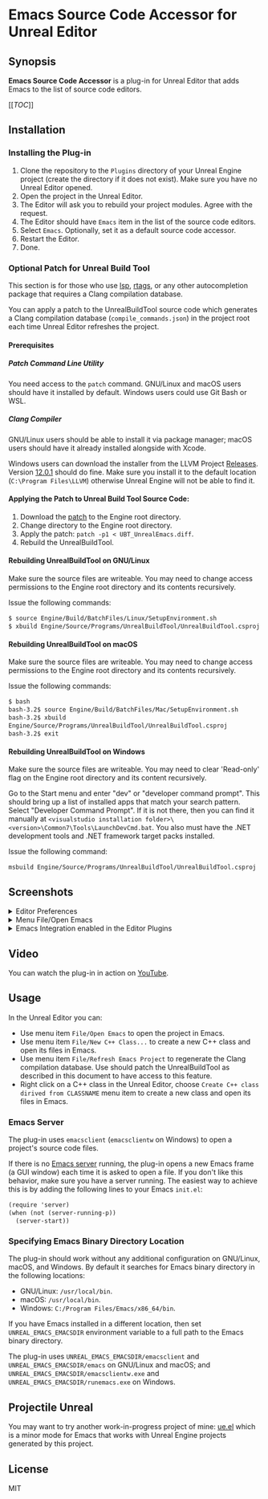 # Emacs Source Code Accessor for Unreal Editor

## Synopsis

**Emacs Source Code Accessor** is a plug-in for Unreal Editor that adds Emacs to the list of source code editors.

[[_TOC_]]

## Installation

### Installing the Plug-in

1. Clone the repository to the `Plugins` directory of your Unreal Engine project (create the directory if it does not exist). Make sure you have no Unreal Editor opened.
2. Open the project in the Unreal Editor.
3. The Editor will ask you to rebuild your project modules. Agree with the request.
4. The Editor should have `Emacs` item in the list of the source code editors.
5. Select `Emacs`. Optionally, set it as a default source code accessor.
6. Restart the Editor.
7. Done.

### Optional Patch for Unreal Build Tool

This section is for those who use [lsp](https://emacs-lsp.github.io/lsp-mode/), [rtags](https://github.com/Andersbakken/rtags), or any other autocompletion package that requires a Clang compilation database.

You can apply a patch to the UnrealBuildTool source code which generates a Clang compilation database (`compile_commands.json`) in the project root each time Unreal Editor refreshes the project.

#### Prerequisites

##### Patch Command Line Utility

You need access to the `patch` command. 
GNU/Linux and macOS users should have it installed by default. 
Windows users could use Git Bash or WSL.

##### Clang Compiler

GNU/Linux users should be able to install it via package manager; macOS users should have it already installed alongside with Xcode.

Windows users can download the installer from the LLVM Project [Releases](https://github.com/llvm/llvm-project/releases). Version [12.0.1](https://github.com/llvm/llvm-project/releases/download/llvmorg-12.0.1/LLVM-12.0.1-win64.exe) should do fine. Make sure you install it to the default location (`C:\Program Files\LLVM`) otherwise Unreal Engine will not be able to find it.
</details>

#### Applying the Patch to Unreal Build Tool Source Code:

1. Download the [patch](Source/UBT/UBT_UnrealEmacs.diff) to the Engine root directory.
2. Change directory to the Engine root directory.
3. Apply the patch: `patch -p1 < UBT_UnrealEmacs.diff`.
4. Rebuild the UnrealBuildTool.

#### Rebuilding UnrealBuildTool on GNU/Linux

Make sure the source files are writeable.
You may need to change access permissions to the Engine root directory and its contents recursively.

Issue the following commands:

```shell
$ source Engine/Build/BatchFiles/Linux/SetupEnvironment.sh 
$ xbuild Engine/Source/Programs/UnrealBuildTool/UnrealBuildTool.csproj
```

#### Rebuilding UnrealBuildTool on macOS

Make sure the source files are writeable.
You may need to change access permissions to the Engine root directory and its contents recursively.

Issue the following commands:

```shell
$ bash
bash-3.2$ source Engine/Build/BatchFiles/Mac/SetupEnvironment.sh 
bash-3.2$ xbuild Engine/Source/Programs/UnrealBuildTool/UnrealBuildTool.csproj
bash-3.2$ exit
```

#### Rebuilding UnrealBuildTool on Windows

Make sure the source files are writeable. You may need to clear 'Read-only' flag
on the Engine root directory and its content recursively.

Go to the Start menu and enter "dev" or "developer command prompt".
This should bring up a list of installed apps that match your search pattern.
Select "Developer Command Prompt".
If it is not there, then you can find it manually at `<visualstudio installation folder>\<version>\Common7\Tools\LaunchDevCmd.bat`.
You also must have the .NET development tools and .NET framework target packs installed.

Issue the following command:

```shell
msbuild Engine/Source/Programs/UnrealBuildTool/UnrealBuildTool.csproj
```

## Screenshots

<details><summary>Editor Preferences</summary>
![Editor Preferences/General/Source Code](PlugInScreenShots/editor-preferences-general-source-code.png "Editor Preferences")
</details>
<details><summary>Menu File/Open Emacs</summary>
![Menu File/Open Emacs](PlugInScreenShots/menu-file-open-in-emacs.png "Menu File/Open Emacs")
</details>
<details><summary>Emacs Integration enabled in the Editor Plugins</summary>
![Emacs Integration enabled in the Editor Plugins](PlugInScreenShots/list-of-plug-ins.png "Emacs Integration enabled in the Editor Plugins")
</details>

## Video

You can watch the plug-in in action on [YouTube](https://www.youtube.com/watch?v=x73daC58qQc).

## Usage

In the Unreal Editor you can:

- Use menu item `File/Open Emacs` to open the project in Emacs.
- Use menu item `File/New C++ Class...` to create a new C++ class and open its files in Emacs.
- Use menu item `File/Refresh Emacs Project` to regenerate the Clang compilation database. Use should patch the UnrealBuildTool as described in this document to have access to this feature.
- Right click on a C++ class in the Unreal Editor, choose `Create C++ class dirived from CLASSNAME` menu item to create a new class and open its files in Emacs.

### Emacs Server

The plug-in uses `emacsclient` (`emacsclientw` on Windows) to open a project's source code files.

If there is no [Emacs server](https://www.gnu.org/software/emacs/manual/html_node/emacs/Emacs-Server.html) running, the
plug-in opens a new Emacs frame (a GUI window) each time it is asked to open a file. 
If you don't like this behavior, make sure you have a server running.
The easiest way to achieve this is by adding the following lines to your Emacs `init.el`:

```elisp
(require 'server)
(when (not (server-running-p))
  (server-start))
```

### Specifying Emacs Binary Directory Location

The plug-in should work without any additional configuration on GNU/Linux, macOS, and Windows.
By default it searches for Emacs binary directory in the following locations:

- GNU/Linux: `/usr/local/bin`.
- macOS: `/usr/local/bin`.
- Windows: `C:/Program Files/Emacs/x86_64/bin`.

If you have Emacs installed in a different location, then set `UNREAL_EMACS_EMACSDIR` environment variable to a full path to the Emacs binary directory.

The plug-in uses `UNREAL_EMACS_EMACSDIR/emacsclient` and `UNREAL_EMACS_EMACSDIR/emacs` on GNU/Linux and macOS; and `UNREAL_EMACS_EMACSDIR/emacsclientw.exe` and `UNREAL_EMACS_EMACSDIR/runemacs.exe` on Windows.

## Projectile Unreal

You may want to try another work-in-progress project of mine: [ue.el](https://gitlab.com/unrealemacs/ue.el) which is a minor mode for Emacs that works with Unreal Engine projects generated by this project.

## License

MIT
